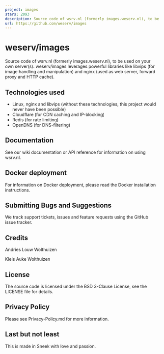```yaml
---
project: images
stars: 2093
description: Source code of wsrv.nl (formerly images.weserv.nl), to be used on your own server(s).
url: https://github.com/weserv/images
---
```


weserv/images
=============

Source code of wsrv.nl (formerly images.weserv.nl), to be used on your own server(s). weserv/images leverages powerful libraries like libvips (for image handling and manipulation) and nginx (used as web server, forward proxy and HTTP cache).

Technologies used
-----------------

-   Linux, nginx and libvips (without these technologies, this project would never have been possible)
-   Cloudflare (for CDN caching and IP-blocking)
-   Redis (for rate limiting)
-   OpenDNS (for DNS-filtering)

Documentation
-------------

See our wiki documentation or API reference for information on using wsrv.nl.

Docker deployment
-----------------

For information on Docker deployment, please read the Docker installation instructions.

Submitting Bugs and Suggestions
-------------------------------

We track support tickets, issues and feature requests using the GitHub issue tracker.

Credits
-------

Andries Louw Wolthuizen

Kleis Auke Wolthuizen

License
-------

The source code is licensed under the BSD 3-Clause License, see the LICENSE file for details.

Privacy Policy
--------------

Please see Privacy-Policy.md for more information.

Last but not least
------------------

This is made in Sneek with love and passion.

